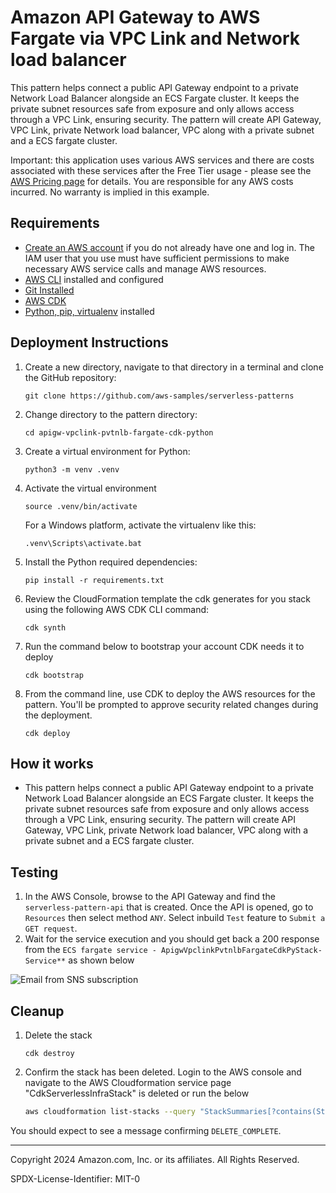 # Amazon API Gateway to AWS Fargate via VPC Link and Network load balancer

This pattern helps connect a public API Gateway endpoint to a private Network Load Balancer alongside an ECS Fargate cluster. It keeps the private subnet resources safe from exposure and only allows access through a VPC Link, ensuring security. The pattern will create API Gateway, VPC Link, private Network load balancer, VPC along with a private subnet and a ECS fargate cluster.

Important: this application uses various AWS services and there are costs associated with these services after the Free Tier usage - please see the [AWS Pricing page](https://aws.amazon.com/pricing/) for details. You are responsible for any AWS costs incurred. No warranty is implied in this example.

## Requirements

* [Create an AWS account](https://portal.aws.amazon.com/gp/aws/developer/registration/index.html) if you do not already have one and log in. The IAM user that you use must have sufficient permissions to make necessary AWS service calls and manage AWS resources.
* [AWS CLI](https://docs.aws.amazon.com/cli/latest/userguide/install-cliv2.html) installed and configured
* [Git Installed](https://git-scm.com/book/en/v2/Getting-Started-Installing-Git)
* [AWS CDK](https://docs.aws.amazon.com/cdk/v2/guide/cli.html)
* [Python, pip, virtualenv](https://docs.aws.amazon.com/cdk/latest/guide/work-with-cdk-python.html) installed


## Deployment Instructions

1. Create a new directory, navigate to that directory in a terminal and clone the GitHub repository:
    ``` 
    git clone https://github.com/aws-samples/serverless-patterns
    ```
2. Change directory to the pattern directory:
    ```
    cd apigw-vpclink-pvtnlb-fargate-cdk-python
    ```
3. Create a virtual environment for Python:
   ```
   python3 -m venv .venv
   ```
4. Activate the virtual environment
   ```
   source .venv/bin/activate
   ```
   For a Windows platform, activate the virtualenv like this:
   ```
   .venv\Scripts\activate.bat
5. Install the Python required dependencies:
   ```
   pip install -r requirements.txt
   ```
6. Review the CloudFormation template the cdk generates for you stack using the following AWS CDK CLI command:
   ```
   cdk synth
   ```
7. Run the command below to bootstrap your account CDK needs it to deploy
    ```
    cdk bootstrap
    ```
8. From the command line, use CDK to deploy the AWS resources for the pattern. You'll be prompted to approve security related changes during the deployment.
    ```
    cdk deploy
    ```

## How it works

* This pattern helps connect a public API Gateway endpoint to a private Network Load Balancer alongside an ECS Fargate cluster.
  It keeps the private subnet resources safe from exposure and only allows access through a VPC Link, ensuring security. The pattern will create API Gateway, VPC Link, private Network load balancer, VPC along with a private subnet and a ECS fargate cluster.

## Testing

1. In the AWS Console, browse to the API Gateway and find the `serverless-pattern-api` that is created. Once the API is opened, go to `Resources` then select method `ANY`. Select inbuild `Test` feature to `Submit a GET request`.
2. Wait for the service execution and you should get back a 200 response from the `ECS fargate service - ApigwVpclinkPvtnlbFargateCdkPyStack-Service**` as shown below

![Email from SNS subscription](images/apigw_test_response.png)


## Cleanup
 
1. Delete the stack
    ```
    cdk destroy
    ```

2. Confirm the stack has been deleted. Login to the AWS console and navigate to the AWS Cloudformation service page "CdkServerlessInfraStack" is deleted or run the below 
    ```bash
    aws cloudformation list-stacks --query "StackSummaries[?contains(StackName 'ApigwVpclinkPvtnlbFargateCdkPyStack')].StackStatus"
    ```

You should expect to see a message confirming `DELETE_COMPLETE`.

----
Copyright 2024 Amazon.com, Inc. or its affiliates. All Rights Reserved.

SPDX-License-Identifier: MIT-0
